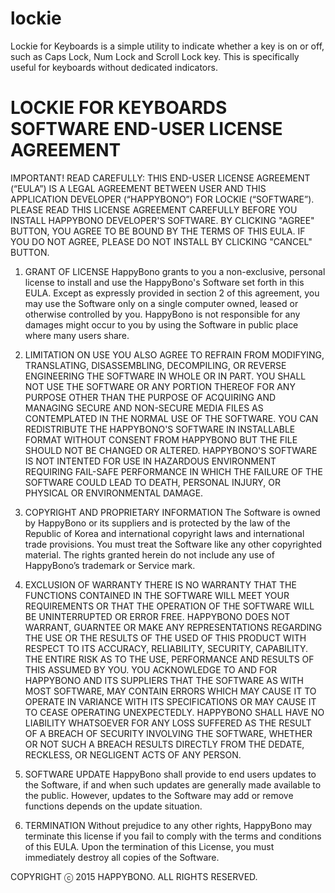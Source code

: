 # lockie
Lockie for Keyboards is a simple utility to indicate whether a key is on or off, such as Caps Lock, Num Lock and Scroll Lock key. This is specifically useful for keyboards without dedicated indicators.

# LOCKIE FOR KEYBOARDS SOFTWARE END-USER LICENSE AGREEMENT

IMPORTANT! READ CAREFULLY: THIS END-USER LICENSE AGREEMENT (“EULA”) IS A LEGAL AGREEMENT BETWEEN USER AND THIS APPLICATION DEVELOPER (“HAPPYBONO”) FOR LOCKIE (“SOFTWARE”). PLEASE READ THIS LICENSE AGREEMENT CAREFULLY BEFORE YOU INSTALL HAPPYBONO DEVELOPER'S SOFTWARE. BY CLICKING "AGREE" BUTTON, YOU AGREE TO BE BOUND BY THE TERMS OF THIS EULA. IF YOU DO NOT AGREE, PLEASE DO NOT INSTALL BY CLICKING "CANCEL" BUTTON.

1. GRANT OF LICENSE
HappyBono grants to you a non-exclusive, personal license to install and use the HappyBono's Software set forth in this EULA. Except as expressly provided in section 2 of this agreement, you may use the Software only on a single computer owned, leased or otherwise controlled by you. HappyBono is not responsible for any damages might occur to you by using the Software in public place where many users share. 

2. LIMITATION ON USE
YOU ALSO AGREE TO REFRAIN FROM MODIFYING, TRANSLATING, DISASSEMBLING, DECOMPILING, OR REVERSE ENGINEERING THE SOFTWARE IN WHOLE OR IN PART. YOU SHALL NOT USE THE SOFTWARE OR ANY PORTION THEREOF FOR ANY PURPOSE OTHER THAN THE PURPOSE OF ACQUIRING AND MANAGING SECURE AND NON-SECURE MEDIA FILES AS CONTEMPLATED IN THE NORMAL USE OF THE SOFTWARE. YOU CAN REDISTRIBUTE THE HAPPYBONO'S SOFTWARE IN INSTALLABLE FORMAT WITHOUT CONSENT FROM HAPPYBONO BUT THE FILE SHOULD NOT BE CHANGED OR ALTERED. HAPPYBONO'S SOFTWARE IS NOT INTENTED FOR USE IN HAZARDOUS ENVIRONMENT REQUIRING FAIL-SAFE PERFORMANCE IN WHICH THE FAILURE OF THE SOFTWARE COULD LEAD TO DEATH, PERSONAL INJURY, OR PHYSICAL OR ENVIRONMENTAL DAMAGE.

3. COPYRIGHT AND PROPRIETARY INFORMATION
The Software is owned by HappyBono or its suppliers and is protected by the law of the Republic of Korea and international copyright laws and international trade provisions. You must treat the Software like any other copyrighted material. The rights granted herein do not include any use of HappyBono’s trademark or Service mark.

4. EXCLUSION OF WARRANTY
THERE IS NO WARRANTY THAT THE FUNCTIONS CONTAINED IN THE SOFTWARE WILL MEET YOUR REQUIREMENTS OR THAT THE OPERATION OF THE SOFTWARE WILL BE UNINTERRUPTED OR ERROR FREE. HAPPYBONO DOES NOT WARRANT, GUARNTEE OR MAKE ANY REPRESENTATIONS REGARDING THE USE OR THE RESULTS OF THE USED OF THIS PRODUCT WITH RESPECT TO ITS ACCURACY, RELIABILITY, SECURITY, CAPABILITY. THE ENTIRE RISK AS TO THE USE, PERFORMANCE AND RESULTS OF THIS ASSUMED BY YOU. 
YOU ACKNOWLEDGE TO AND FOR HAPPYBONO AND ITS SUPPLIERS THAT THE SOFTWARE AS WITH MOST SOFTWARE, MAY CONTAIN ERRORS WHICH MAY CAUSE IT TO OPERATE IN VARIANCE WITH ITS SPECIFICATIONS OR MAY CAUSE IT TO CEASE OPERATING UNEXPECTEDLY. HAPPYBONO SHALL HAVE NO LIABILITY WHATSOEVER FOR ANY LOSS SUFFERED AS THE RESULT OF A BREACH OF SECURITY INVOLVING THE SOFTWARE, WHETHER OR NOT SUCH A BREACH RESULTS DIRECTLY FROM THE DEDATE, RECKLESS, OR NEGLIGENT ACTS OF ANY PERSON.

5. SOFTWARE UPDATE
HappyBono shall provide to end users updates to the Software, if and when such updates are generally made available to the public. However, updates to the Software may add or remove functions depends on the update situation.

6. TERMINATION
Without prejudice to any other rights, HappyBono may terminate this license if you fail to comply with the terms and conditions of this EULA. Upon the termination of this License, you must immediately destroy all copies of the Software.

COPYRIGHT ⓒ 2015 HAPPYBONO. ALL RIGHTS RESERVED.
